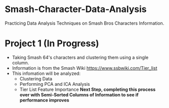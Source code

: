 # Smash-Character-Data-Analysis
Practicing Data Analysis Techniques on Smash Bros Characters Information.
# Project 1 (In Progress)
- Taking Smash 64's characters and clustering them using a single column.
- Information is from the Smash Wiki https://www.ssbwiki.com/Tier_list
- This infomation will be analyzed:
    - Clustering Data
    - Performing PCA and ICA Analysis
    - Tier List Feature Importance
**Next Step, completing this process over with Semi-Sorted Columns of Information to see if performance improves**